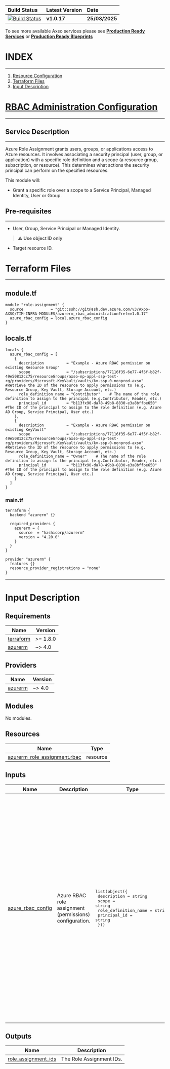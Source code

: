 | **Build Status** | **Latest Version** | **Date** |
|:-----------------|:-------------------|:---------|
| [![Build Status](https://dev.azure.com/Axpo-AXSO/TIM-INFRA-MODULES/_apis/build/status%2FProd_Branch_Testing%2Fazurerm_rbac_administration?repoName=azurerm_rbac_administration&branchName=main)](https://dev.azure.com/Axpo-AXSO/TIM-INFRA-MODULES/_build/latest?definitionId=2378&repoName=azurerm_rbac_administration&branchName=main) | **v1.0.17** | **25/03/2025** |

To see more available Axso services please see **[Production Ready Services](https://dev.azure.com/Axpo-AXSO/TIM-INFRA-MODULES/_wiki/wikis/Axso%20Terraform%20Self%20Service/3912/PRODUCTION.SERVICES)** or **[Production Ready Blueprints](https://dev.azure.com/Axpo-AXSO/TIM-INFRA-MODULES/_wiki/wikis/Axso%20Terraform%20Self%20Service/3911/PRODUCTION.BLUEPRINTS)**  

# INDEX

----------------------------

1. [Resource Configuration](#resource-configuration)
2. [Terraform Files](#terraform-files)
3. [Input Description](#input-description)

# [RBAC Administration Configuration](https://learn.microsoft.com/en-us/azure/role-based-access-control/role-assignments-portal/?wt.mc_id=DT-MVP-5004771)

----------------------------

## Service Description

----------------------------

Azure Role Assignment grants users, groups, or applications access to Azure resources. It involves associating a security principal (user, group, or application) with a specific role definition and a scope (a resource group, subscription, or resource). This determines what actions the security principal can perform on the specified resources.

This module will:

- Grant a specific role over a scope to a Service Principal, Managed Identity, User or Group.

## Pre-requisites

----------------

- User, Group, Service Principal or Managed Identity.

> **:warning: Use object ID only**

- Target resource ID.

# Terraform Files

----------------------------

## module.tf

```hcl
module "role-assignment" {
  source            = "git::ssh://git@ssh.dev.azure.com/v3/Axpo-AXSO/TIM-INFRA-MODULES/azurerm_rbac_administration?ref=v1.0.17" 
  azure_rbac_config = local.azure_rbac_config
}
```

## locals.tf
  
```hcl
locals {
  azure_rbac_config = [
    {
      description          = "Example - Azure RBAC permission on existing Resource Group"
      scope                = "/subscriptions/77116f35-6e77-4f5f-b82f-49e50812cc75/resourceGroups/axso-np-appl-ssp-test-rg/providers/Microsoft.KeyVault/vaults/kv-ssp-0-nonprod-axso"    #Retrieve the ID of the resource to apply permissions to (e.g. Resource Group, Key Vault, Storage Account, etc.)
      role_definition_name = "Contributor"    # The name of the role definition to assign to the principal (e.g.Contributor, Reader, etc.)
      principal_id         = "b113fx90-da78-49b8-8830-e3a8bffbe650"   #The ID of the principal to assign to the role definition (e.g. Azure AD Group, Service Principal, User etc.)
    },
    {
      description          = "Example - Azure RBAC permission on existing KeyVault"
      scope                = "/subscriptions/77116f35-6e77-4f5f-b82f-49e50812cc75/resourceGroups/axso-np-appl-ssp-test-rg/providers/Microsoft.KeyVault/vaults/kv-ssp-0-nonprod-axso"    #Retrieve the ID of the resource to apply permissions to (e.g. Resource Group, Key Vault, Storage Account, etc.)
      role_definition_name = "Owner"    # The name of the role definition to assign to the principal (e.g.Contributor, Reader, etc.)
      principal_id         = "b113fx90-da78-49b8-8830-e3a8bffbe650"   #The ID of the principal to assign to the role definition (e.g. Azure AD Group, Service Principal, User etc.)
    }
  ]
}
```

<!-- BEGIN_TF_DOCS -->
### main.tf

```hcl
terraform {
  backend "azurerm" {}

  required_providers {
    azurerm = {
      source  = "hashicorp/azurerm"
      version = "4.20.0"
    }
  }
}

provider "azurerm" {
  features {}
  resource_provider_registrations = "none"
}
```

----------------------------

# Input Description

## Requirements

| Name | Version |
|------|---------|
| <a name="requirement_terraform"></a> [terraform](#requirement\_terraform) | >= 1.8.0 |
| <a name="requirement_azurerm"></a> [azurerm](#requirement\_azurerm) | ~> 4.0 |  

## Providers

| Name | Version |
|------|---------|
| <a name="provider_azurerm"></a> [azurerm](#provider\_azurerm) | ~> 4.0 |  

## Modules

No modules.  

## Resources

| Name | Type |
|------|------|
| [azurerm_role_assignment.rbac](https://registry.terraform.io/providers/hashicorp/azurerm/latest/docs/resources/role_assignment) | resource |

## Inputs

| Name | Description | Type | Default | Required |
|------|-------------|------|---------|:--------:|
| <a name="input_azure_rbac_config"></a> [azure\_rbac\_config](#input\_azure\_rbac\_config) | Azure RBAC role assignment (permissions) configuration. | <pre>list(object({<br/>    description          = string<br/>    scope                = string<br/>    role_definition_name = string<br/>    principal_id         = string<br/>  }))</pre> | <pre>[<br/>  {<br/>    "description": "Example - Azure RBAC permision on Subscription",<br/>    "principal_id": "00000000-0000-0000-0000-000000000000",<br/>    "role_definition_name": "Contributor",<br/>    "scope": "/subscriptions/00000000-0000-0000-0000-000000000000"<br/>  },<br/>  {<br/>    "description": "Example - Azure RBAC permision on Resource Group",<br/>    "principal_id": "00000000-0000-0000-0000-000000000000",<br/>    "role_definition_name": "Contributor",<br/>    "scope": "/subscriptions/00000000-0000-0000-0000-000000000000/resourceGroups/myGroup"<br/>  },<br/>  {<br/>    "description": "Example - Azure RBAC permision on Resource",<br/>    "principal_id": "00000000-0000-0000-0000-000000000000",<br/>    "role_definition_name": "Contributor",<br/>    "scope": "/subscriptions/00000000-0000-0000-0000-000000000000/resourceGroups/myGroup/providers/Microsoft.Compute/virtualMachines/myVM"<br/>  },<br/>  {<br/>    "description": "Example - Azure RBAC permision on Management Group",<br/>    "principal_id": "00000000-0000-0000-0000-000000000000",<br/>    "role_definition_name": "Contributor",<br/>    "scope": "/providers/Microsoft.Management/managementGroups/myMG"<br/>  }<br/>]</pre> | no |

## Outputs

| Name | Description |
|------|-------------|
| <a name="output_role_assignment_ids"></a> [role\_assignment\_ids](#output\_role\_assignment\_ids) | The Role Assignment IDs. |
<!-- END_TF_DOCS -->
